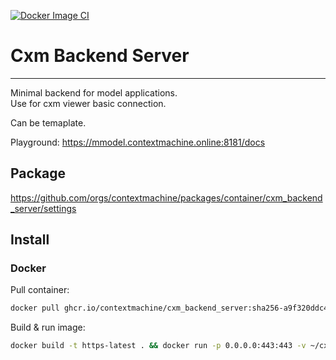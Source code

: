 
[![Docker Image CI](https://github.com/sth-v/cxm_backend_server/actions/workflows/docker-image.yml/badge.svg)](https://github.com/sth-v/cxm_backend_server/actions/workflows/docker-image.yml)

# Cxm Backend Server
---

Minimal backend for model applications.\
Use for cxm viewer basic connection.

Can be temaplate.

Playground: https://mmodel.contextmachine.online:8181/docs
## Package
https://github.com/orgs/contextmachine/packages/container/cxm_backend_server/settings
## Install
### Docker
Pull container:
```bash
docker pull ghcr.io/contextmachine/cxm_backend_server:sha256-a9f320ddc47d8ec47401b7ba36d05352a5929bebf547bbd8a86a28e1caae1dd0.sig
```
Build & run image:
```bash
docker build -t https-latest . && docker run -p 0.0.0.0:443:443 -v ~/cxm_backend/share:/code/share --name cxm_backend_server-latest 
```
